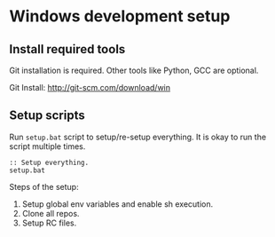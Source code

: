# Windows development setup

## Install required tools

Git installation is required. Other tools like Python, GCC are optional.

Git Install: http://git-scm.com/download/win

## Setup scripts

Run `setup.bat` script to setup/re-setup everything. It is okay to run the
script multiple times.

    :: Setup everything.
    setup.bat

Steps of the setup:

1. Setup global env variables and enable sh execution.
2. Clone all repos.
3. Setup RC files.
